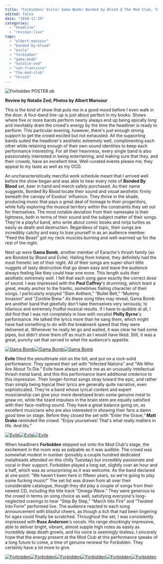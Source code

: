 ```yaml
---
title: "Forbidden/ Evile/ Gama Bomb/ Bonded by Blood @ The Mod Club, Toronto ON, November 23rd 2010"
edited: false
date: "2010-11-29"
categories:
  - "headline"
  - "reviews-live"
tags:
  - "albert-mansour"
  - "bonded-by-blood"
  - "evile"
  - "forbidden"
  - "gama-bomb"
  - "natalie-zed"
  - "san-francisco"
  - "the-mod-club"
  - "thrash"
---
```


![](http://www.hellbound.ca/wp-content/uploads/2010/11/Forbidden-POSTER-ab.jpg "Forbidden POSTER ab")

**Review by Natalie Zed; Photos by Albert Mansour**

This is the kind of show that puts me in a good mood before I even walk in the door. A four-band line-up is just about perfect in my books. Shows where five or more bands perform nearly always end up being epically long and inevitably drain the crowd's energy by the time the headliner is ready to perform. This particular evening, however, there's just enough strong support to get the crowd excited but not exhausted. All the supporting bands suited the headliner's aesthetic extremely well, complimenting each other while retaining enough of their own sound identities to keep each performance interesting. For all their heaviness, every single band is also passionately interested in being entertaining, and making sure that they, and their crowds, have an excellent time. Well-curated events please me; they appeal to my taste as well as my OCD.

An uncharacteristically merciful work schedule meant that I arrived well before the show began and was able to hear every note of **Bonded By Blood** set, beer in hand and merch safely purchased. As their name suggests, Bonded By Blood locate their sound and visual aesthetic firmly beneath the canopy of Exodus' influence. They thrive in the shade, producing music that pays a great deal of homage to their progenitors, while fully exploring the musical territory within the constraints they set out for themselves. The most notable deviation from their namesake is their lightness, both in terms of their sound and the subject matter of their songs. They're a playful band, who write about comic books and ninja turtles as easily as death and destruction. Regardless of topic, their songs are incredibly catchy and easy to lose yourself in as an audience member. “Feed the Beast” got my neck muscles burning and well-warmed up for the rest of the night.

Next up were **Gama Bomb**, another member of Earache's thrash family (as are Bonded by Blood and Evile). Hailing from Ireland, they definitely had the most frenetic set of their night. All of their songs are super-short little nuggets of tasty destruction that go down easy and leave the audience always feeling like they could hear one more. This length suits their aesthetic extremely well. I felt that each song gave exactly the correct dose of sound. I was impressed with the **Paul Caffrey**'s drumming, which leant a great, meaty anchor to the frantic, sometimes flailing character of their songs. I particularly enjoyed “Slam Anthem,” “Bullet Belt,” “Mummy Invasion” and “Zombie Brew.” As these song titles may reveal, Gama Bomb are another band that gleefully don't take themselves very seriously, to hilarious and extremely fruitful musical results. If I have to quibble at all, I did find that I was not completely in love with vocalist **Philly Byrne**'s performance. He talked the lyrics more than he sang them, which might have had something to do with the breakneck speed that they were delivered at. Whenever he really let go and wailed, it was clear he had some pipes, but didn't show them off as much as I would have liked. Still, it was a great, punchy set that served to whet the audience's appetite.

[![Gama Bomb](http://www.hellbound.ca/wp-content/uploads/2010/11/GAMA-BOMB-020ab-150x150.jpg "Gama Bomb")](http://www.hellbound.ca/wp-content/uploads/2010/11/GAMA-BOMB-020ab.jpg)[![Gama Bomb](http://www.hellbound.ca/wp-content/uploads/2010/11/GAMA-BOMB-024ab-150x150.jpg "Gama Bomb")](http://www.hellbound.ca/wp-content/uploads/2010/11/GAMA-BOMB-024ab.jpg)[![Gama Bomb](http://www.hellbound.ca/wp-content/uploads/2010/11/GAMA-BOMB-075ab-150x150.jpg "Gama Bomb")](http://www.hellbound.ca/wp-content/uploads/2010/11/GAMA-BOMB-075ab.jpg)

**Evile** filled the penultimate slot on the bill, and put on a rock-solid performance. They opened their set with “Infected Nations” and “We Who Are About To Die.” Evile have always struck me as an unusually intellectual thrash metal band, and this this performance leant additional credence to this impression. Their longer-format songs stray toward the epic, and rather than simply being topical their lyrics are generally quite narrative, even sophisticated. They're a band whose lyrical content and expert musicianship can give your more developed brain some genuine meat to gnaw on, while the lizard impulses in the brain stem are equally satisfied with their face-melting sound. They have a great balance going on, as excellent musicians who are also interested in showing their fans a damn good time on stage. Before they closed the set with “Enter the Grave,” **Matt Drake** reminded the crowd: “Enjoy yourselves! That's what really matters in life. And tits.”

[![Evile](http://www.hellbound.ca/wp-content/uploads/2010/11/EVILE-029ab-150x150.jpg "Evile")](http://www.hellbound.ca/wp-content/uploads/2010/11/EVILE-029ab.jpg)[![Evile](http://www.hellbound.ca/wp-content/uploads/2010/11/EVILE-072ab-150x150.jpg "Evile")](http://www.hellbound.ca/wp-content/uploads/2010/11/EVILE-072ab.jpg)[![Evile](http://www.hellbound.ca/wp-content/uploads/2010/11/EVILE-084ab-150x150.jpg "Evile")](http://www.hellbound.ca/wp-content/uploads/2010/11/EVILE-084ab.jpg)

When headliners **Forbidden** stepped out onto the Mod Club's stage, the excitement in the room was as palpable as it was audible. The crowd was somewhat modest in number (possibly a couple hundred dedicated metalheads attended on this chilly Tuesday) but incredibly passionate and vocal in their support. Forbidden played a long set, slightly over an hour and a half, which was as unsurprising as it was welcome. As the band declared at one point: “We haven't been here in fifteen years, so we're going to play some fucking music!” The set list was drawn from all over their considerable catalogue, though they did play a couple of songs from their newest CD, including the title track “Omega Wave.” They were generous to the crowd in terms on song choice as well, satisfying everyone's long-neglected cravings to hear “Step By Step,” “March Into Fire” and “Twisted Into Form” performed live. The audience reacted to each song announcement with blissful cheers, as though a itch that had been lingering for ages could finally be scratched. Throughout the set, I was consistently impressed with **Russ Anderson**'s vocals. His range shockingly impressive, able to deliver bright, vibrant, almost supple high notes as easily as incredibly deep death growls, and his voice is seemingly tireless. I sincerely hope that the energy present at the Mod Club at this performance speaks of a long future to come, a time of genuine renewal for Forbidden. They certainly have a lot more to give.

[![Forbidden](http://www.hellbound.ca/wp-content/uploads/2010/11/FORBIDDEN-042ab-150x150.jpg "Forbidden")](http://www.hellbound.ca/wp-content/uploads/2010/11/FORBIDDEN-042ab.jpg)[![Forbidden](http://www.hellbound.ca/wp-content/uploads/2010/11/FORBIDDEN-076ab-150x150.jpg "Forbidden")](http://www.hellbound.ca/wp-content/uploads/2010/11/FORBIDDEN-076ab.jpg)[![Forbidden](http://www.hellbound.ca/wp-content/uploads/2010/11/FORBIDDEN-100ab-150x150.jpg "Forbidden")](http://www.hellbound.ca/wp-content/uploads/2010/11/FORBIDDEN-100ab.jpg)[![Forbidden](http://www.hellbound.ca/wp-content/uploads/2010/11/FORBIDDEN-024a-150x150.jpg "Forbidden")](http://www.hellbound.ca/wp-content/uploads/2010/11/FORBIDDEN-024a.jpg)[![Forbidden](http://www.hellbound.ca/wp-content/uploads/2010/11/FORBIDDEN-095ab-150x150.jpg "Forbidden")](http://www.hellbound.ca/wp-content/uploads/2010/11/FORBIDDEN-095ab.jpg)[![Forbidden](http://www.hellbound.ca/wp-content/uploads/2010/11/FORBIDDEN-154ab-150x150.jpg "Forbidden")](http://www.hellbound.ca/wp-content/uploads/2010/11/FORBIDDEN-154ab.jpg)

